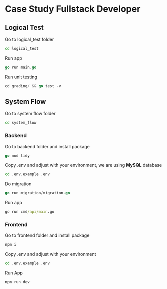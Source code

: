 # Case Study Fullstack Developer

## Logical Test

Go to logical_test folder

```cmd
cd logical_test
```

Run app

```go
go run main.go
```

Run unit testing

```go
cd grading/ && go test -v
```

## System Flow

Go to system flow folder

```cmd
cd system_flow
```

### Backend

Go to backend folder and install package

```go
go mod tidy
```

Copy .env and adjust with your environment, we are using <b>MySQL</b> database

```cmd
cd .env.example .env
```

Do migration

```go
go run migration/migration.go
```

Run app

```cmd
go run cmd/api/main.go
```

### Frontend

Go to frontend folder and install package

```cmd
npm i
```

Copy .env and adjust with your environment

```cmd
cd .env.example .env
```

Run App

```cmd
npm run dev
```
